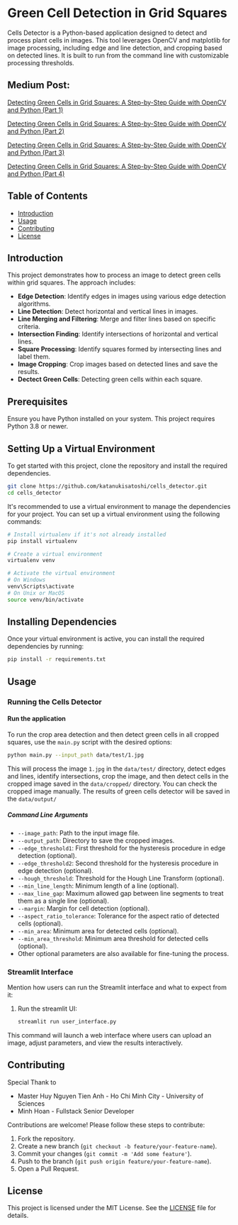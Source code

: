 # Green Cell Detection in Grid Squares

Cells Detector is a Python-based application designed to detect and process plant cells in images. This tool leverages OpenCV and matplotlib for image processing, including edge and line detection, and cropping based on detected lines. It is built to run from the command line with customizable processing thresholds.

## Medium Post:

[Detecting Green Cells in Grid Squares: A Step-by-Step Guide with OpenCV and Python (Part 1)](https://medium.com/@katanuki/analyzing-and-processing-grid-images-with-opencv-part-1-d5c42ab0703c)

[Detecting Green Cells in Grid Squares: A Step-by-Step Guide with OpenCV and Python (Part 2)](https://medium.com/@katanuki/analyzing-and-processing-grid-images-with-opencv-part-2-31408b5671a6)

[Detecting Green Cells in Grid Squares: A Step-by-Step Guide with OpenCV and Python (Part 3)](https://medium.com/@katanuki/detecting-green-cells-in-grid-squares-a-step-by-step-guide-with-opencv-and-python-part-3-9a22979846d4)

[Detecting Green Cells in Grid Squares: A Step-by-Step Guide with OpenCV and Python (Part 4)](https://medium.com/@katanuki/detecting-green-cells-in-grid-squares-a-step-by-step-guide-with-opencv-and-python-end-c7c75714219f)

## Table of Contents

- [Introduction](#introduction)
- [Usage](#usage)
- [Contributing](#contributing)
- [License](#license)

## Introduction

This project demonstrates how to process an image to detect green cells within grid squares. The approach includes:

- **Edge Detection**: Identify edges in images using various edge detection algorithms.
- **Line Detection**: Detect horizontal and vertical lines in images.
- **Line Merging and Filtering**: Merge and filter lines based on specific criteria.
- **Intersection Finding**: Identify intersections of horizontal and vertical lines.
- **Square Processing**: Identify squares formed by intersecting lines and label them.
- **Image Cropping**: Crop images based on detected lines and save the results.
- **Dectect Green Cells**: Detecting green cells within each square.

## Prerequisites

Ensure you have Python installed on your system. This project requires Python 3.8 or newer.

## Setting Up a Virtual Environment

To get started with this project, clone the repository and install the required dependencies.

```bash
git clone https://github.com/katanukisatoshi/cells_detector.git
cd cells_detector
```

It's recommended to use a virtual environment to manage the dependencies for your project. You can set up a virtual environment using the following commands:

```bash
# Install virtualenv if it's not already installed
pip install virtualenv

# Create a virtual environment
virtualenv venv

# Activate the virtual environment
# On Windows
venv\Scripts\activate
# On Unix or MacOS
source venv/bin/activate
```

## Installing Dependencies

Once your virtual environment is active, you can install the required dependencies by running:

```bash
pip install -r requirements.txt
```

## Usage

### Running the Cells Detector

#### Run the application

To run the crop area detection and then detect green cells in all cropped squares, use the `main.py` script with the desired options:

```sh
python main.py --input_path data/test/1.jpg
```

This will process the image `1.jpg` in the `data/test/` directory, detect edges and lines, identify intersections, crop the image, and then detect cells in the cropped image saved in the `data/cropped/` directory. You can check the cropped image manually. The results of green cells detector will be saved in the `data/output/`

##### Command Line Arguments

- `--image_path`: Path to the input image file.
- `--output_path`: Directory to save the cropped images.
- `--edge_threshold1`: First threshold for the hysteresis procedure in edge detection (optional).
- `--edge_threshold2`: Second threshold for the hysteresis procedure in edge detection (optional).
- `--hough_threshold`: Threshold for the Hough Line Transform (optional).
- `--min_line_length`: Minimum length of a line (optional).
- `--max_line_gap`: Maximum allowed gap between line segments to treat them as a single line (optional).
- `--margin`: Margin for cell detection (optional).
- `--aspect_ratio_tolerance`: Tolerance for the aspect ratio of detected cells (optional).
- `--min_area`: Minimum area for detected cells (optional).
- `--min_area_threshold`: Minimum area threshold for detected cells (optional).
- Other optional parameters are also available for fine-tuning the process.

### Streamlit Interface

Mention how users can run the Streamlit interface and what to expect from it:

1. Run the streamlit UI:
   ```sh
   streamlit run user_interface.py
   ```
   
This command will launch a web interface where users can upload an image, adjust parameters, and view the results interactively.

## Contributing

Special Thank to
- Master Huy Nguyen Tien Anh - Ho Chi Minh City - University of Sciences 
- Minh Hoan - Fullstack Senior Developer
  
Contributions are welcome! Please follow these steps to contribute:

1. Fork the repository.
2. Create a new branch (`git checkout -b feature/your-feature-name`).
3. Commit your changes (`git commit -m 'Add some feature'`).
4. Push to the branch (`git push origin feature/your-feature-name`).
5. Open a Pull Request.

## License

This project is licensed under the MIT License. See the [LICENSE](LICENSE) file for details.
